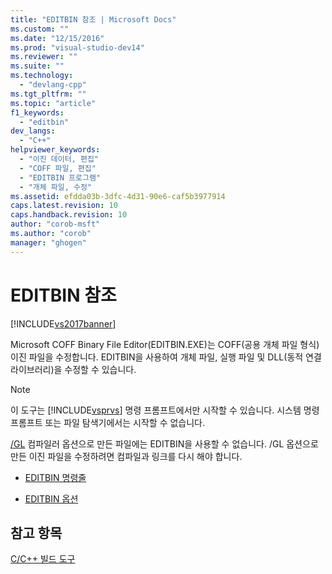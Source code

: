 ```yaml
---
title: "EDITBIN 참조 | Microsoft Docs"
ms.custom: ""
ms.date: "12/15/2016"
ms.prod: "visual-studio-dev14"
ms.reviewer: ""
ms.suite: ""
ms.technology: 
  - "devlang-cpp"
ms.tgt_pltfrm: ""
ms.topic: "article"
f1_keywords: 
  - "editbin"
dev_langs: 
  - "C++"
helpviewer_keywords: 
  - "이진 데이터, 편집"
  - "COFF 파일, 편집"
  - "EDITBIN 프로그램"
  - "개체 파일, 수정"
ms.assetid: efdda03b-3dfc-4d31-90e6-caf5b3977914
caps.latest.revision: 10
caps.handback.revision: 10
author: "corob-msft"
ms.author: "corob"
manager: "ghogen"
---
```

# EDITBIN 참조
[!INCLUDE[vs2017banner](../../assembler/inline/includes/vs2017banner.md)]

Microsoft COFF Binary File Editor\(EDITBIN.EXE\)는 COFF\(공용 개체 파일 형식\) 이진 파일을 수정합니다.  EDITBIN을 사용하여 개체 파일, 실행 파일 및 DLL\(동적 연결 라이브러리\)을 수정할 수 있습니다.  
  
> [!NOTE]
>  이 도구는 [!INCLUDE[vsprvs](../../assembler/masm/includes/vsprvs_md.md)] 명령 프롬프트에서만 시작할 수 있습니다.  시스템 명령 프롬프트 또는 파일 탐색기에서는 시작할 수 없습니다.  
  
 [\/GL](../../build/reference/gl-whole-program-optimization.md) 컴파일러 옵션으로 만든 파일에는 EDITBIN을 사용할 수 없습니다.  \/GL 옵션으로 만든 이진 파일을 수정하려면 컴파일과 링크를 다시 해야 합니다.  
  
-   [EDITBIN 명령줄](../../build/reference/editbin-command-line.md)  
  
-   [EDITBIN 옵션](../../build/reference/editbin-options.md)  
  
## 참고 항목  
 [C\/C\+\+ 빌드 도구](../../build/reference/c-cpp-build-tools.md)
